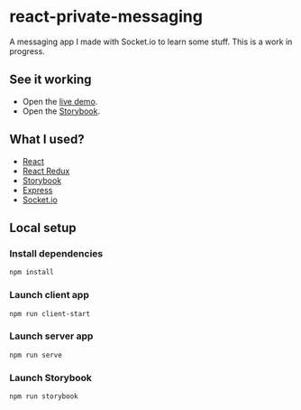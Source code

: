 # react-private-messaging

A messaging app I made with Socket.io to learn some stuff. This is a work in progress.

## See it working

-   Open the [live demo](https://react-private-messaging.herokuapp.com/).
-   Open the [Storybook](https://607c4a493059ff0021f3ab03-bctzuxaxyq.chromatic.com).

## What I used?

-   [React](https://reactjs.org/)
-   [React Redux](https://react-redux.js.org/)
-   [Storybook](https://storybook.js.org/)
-   [Express](http://expressjs.com/)
-   [Socket.io](https://socket.io/)

## Local setup

### Install dependencies

```
npm install
```

### Launch client app

```
npm run client-start
```

### Launch server app

```
npm run serve
```

### Launch Storybook

```
npm run storybook
```
